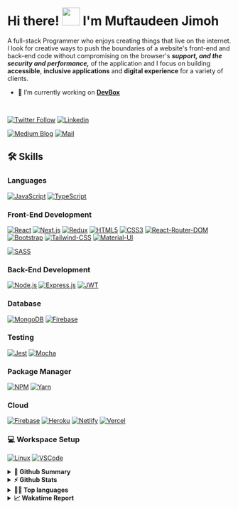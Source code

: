 # Hi there! <img src="https://media.tenor.com/Wx9IEmZZXSoAAAAi/hi.gif" width="40" height="40" /> I'm Muftaudeen Jimoh
 A full-stack Programmer who enjoys creating things that live on the internet. I look for creative ways to push the boundaries of a website's front-end and back-end code without compromising on the browser's ***support, and the security and performance,*** of the application and I focus on building **accessible**, **inclusive applications** and **digital experience** for a variety of clients. 



<!-- - 🔭 I’m currently working on **[Dee-M](https://github.com/Exclusiveideas/Dee-M)** -->
- 🌱 I’m currently working on **[DevBox](https://github.com/Exclusiveideas/DevBox)**
<br />

[![Twitter Follow](https://img.shields.io/twitter/follow/muftaujimoh01?color=%231DA1F2&logo=Twitter&style=for-the-badge)](https://twitter.com/@muftaujimoh01) 
[![Linkedin](https://img.shields.io/badge/LinkedIn-0077B5?style=for-the-badge&logo=linkedin&logoColor=white)](https://www.linkedin.com/in/muftau) 
<!-- [![Website](https://img.shields.io/badge/website-000000?style=for-the-badge&logo=WebMoney&logoColor=white)](https://exclusiveideas.vercel.app) 
[![Resume](https://camo.githubusercontent.com/1703529ec72a87cde0bb2cd12c4c6ecf9d939483be1faba6a31629e1e4d6e51b/68747470733a2f2f696d672e736869656c64732e696f2f62616467652f526573756d652d3432383546343f7374796c653d666f722d7468652d6261646765266c6f676f3d726561642d7468652d646f6373266c6f676f436f6c6f723d7768697465)](https://firebasestorage.googleapis.com/v0/b/exclusiveideas-c9470.appspot.com/o/gitHub_pictures%2FFullstack_resume.pdf?alt=media&token=d8c28e44-1398-49c7-9456-b0dc9d2bfaea) -->

[![Medium Blog](https://cdn.iconscout.com/icon/free/png-512/free-medium-10506615-8461542.png?f=webp&w=256)](https://medium.com/@muftaudeenjimoh)
[![Mail](https://cdn.iconscout.com/icon/free/png-512/free-gmail-2923657-2416660.png?f=webp&w=256)](mailto:muftau201@gmail.com)

## 🛠️ Skills

### Languages
[![JavaScript](https://img.shields.io/badge/JavaScript-323330?style=for-the-badge&logo=javascript&logoColor=F7DF1E)](https://github.com/Exclusiveideas)
[![TypeScript](https://img.shields.io/badge/TypeScript-007ACC?style=for-the-badge&logo=typescript&logoColor=white)](https://github.com/Exclusiveideas)

### Front-End Development
[![React](https://img.shields.io/badge/React-20232A?style=for-the-badge&logo=react&logoColor=61DAFB)](https://github.com/Exclusiveideas)
[![Next.js](https://img.shields.io/badge/next.js-000000?style=for-the-badge&logo=nextdotjs&logoColor=white)](https://github.com/Exclusiveideas)
[![Redux](https://img.shields.io/badge/Redux-593D88?style=for-the-badge&logo=redux&logoColor=white)](https://github.com/Exclusiveideas)
[![HTML5](https://img.shields.io/badge/HTML5-E34F26?style=for-the-badge&logo=html5&logoColor=white)](https://github.com/Exclusiveideas)
[![CSS3](https://img.shields.io/badge/CSS3-1572B6?style=for-the-badge&logo=css3&logoColor=white)](https://github.com/Exclusiveideas)
[![React-Router-DOM](https://img.shields.io/badge/React_Router-CA4245?style=for-the-badge&logo=react-router&logoColor=white)](https://github.com/Exclusiveideas)
[![Bootstrap](https://img.shields.io/badge/Bootstrap-563D7C?style=for-the-badge&logo=bootstrap&logoColor=white)](https://github.com/Exclusiveideas)
[![Tailwind-CSS](https://img.shields.io/badge/Tailwind_CSS-38B2AC?style=for-the-badge&logo=tailwind-css&logoColor=white)](https://github.com/Exclusiveideas)
[![Material-UI](https://img.shields.io/badge/Material%20UI-007FFF?style=for-the-badge&logo=mui&logoColor=white)](https://github.com/Exclusiveideas)
<!-- [![Chakra-UI](https://img.shields.io/badge/Chakra--UI-319795?style=for-the-badge&logo=chakra-ui&logoColor=white)](https://github.com/Exclusiveideas) -->
<!-- [![Ant-Design](https://img.shields.io/badge/Ant%20Design-1890FF?style=for-the-badge&logo=antdesign&logoColor=white)](https://github.com/Exclusiveideas) -->
<!--[![Font-Awesome](https://img.shields.io/badge/Font_Awesome-339AF0?style=for-the-badge&logo=fontawesome&logoColor=white)](https://github.com/Exclusiveideas) -->
[![SASS](https://img.shields.io/badge/Sass-CC6699?style=for-the-badge&logo=sass&logoColor=white)](https://github.com/Exclusiveideas)


### Back-End Development
[![Node.js](https://img.shields.io/badge/Node.js-339933?style=for-the-badge&logo=nodedotjs&logoColor=white)](https://github.com/Exclusiveideas)
[![Express.js](https://img.shields.io/badge/Express.js-000000?style=for-the-badge&logo=express&logoColor=white)](https://github.com/Exclusiveideas)
[![JWT](https://img.shields.io/badge/JWT-000000?style=for-the-badge&logo=JSON%20web%20tokens&logoColor=white)](https://github.com/Exclusiveideas)


### Database
[![MongoDB](https://img.shields.io/badge/MongoDB-4EA94B?style=for-the-badge&logo=mongodb&logoColor=white)](https://github.com/Exclusiveideas)
[![Firebase](https://img.shields.io/badge/firebase-ffca28?style=for-the-badge&logo=firebase&logoColor=black)](https://github.com/Exclusiveideas)

### Testing 
[![Jest](https://img.shields.io/badge/Jest-C21325?style=for-the-badge&logo=jest&logoColor=white)](https://github.com/Exclusiveideas)
[![Mocha](https://img.shields.io/badge/Mocha-8D6748?style=for-the-badge&logo=Mocha&logoColor=white)](https://github.com/Exclusiveideas)

### Package Manager
[![NPM](https://img.shields.io/badge/npm-CB3837?style=for-the-badge&logo=npm&logoColor=white)](https://github.com/Exclusiveideas)
[![Yarn](https://img.shields.io/badge/Yarn-2C8EBB?style=for-the-badge&logo=yarn&logoColor=white)](https://github.com/Exclusiveideas)

### Cloud
[![Firebase](https://img.shields.io/badge/firebase-ffca28?style=for-the-badge&logo=firebase&logoColor=black)](https://github.com/Exclusiveideas)
[![Heroku](https://img.shields.io/badge/Heroku-430098?style=for-the-badge&logo=heroku&logoColor=white)](https://github.com/Exclusiveideas)
[![Netlify](https://img.shields.io/badge/Netlify-00C7B7?style=for-the-badge&logo=netlify&logoColor=white)](https://github.com/Exclusiveideas)
[![Vercel](https://img.shields.io/badge/Vercel-000000?style=for-the-badge&logo=vercel&logoColor=white)](https://github.com/Exclusiveideas)

<!-- 
### Education
[![Coursera](https://img.shields.io/badge/Coursera-0056D2?style=for-the-badge&logo=Coursera&logoColor=white)](https://github.com/Exclusiveideas)
[![Khan Academy](https://img.shields.io/badge/Khan%20Academy-14BF96?style=for-the-badge&logo=Khan%20Academy&logoColor=white)](https://github.com/Exclusiveideas)
[![Udacity](https://img.shields.io/badge/Udacity-grey?style=for-the-badge&logo=udacity&logoColor=#5FCFEE)]() -->

### 💻 Workspace Setup
[![Linux](https://img.shields.io/badge/Linux-FCC624?style=for-the-badge&logo=linux&logoColor=black)]()
[![VSCode](https://img.shields.io/badge/VSCode-0078D4?style=for-the-badge&logo=visual%20studio%20code&logoColor=white)](https://github.com/Exclusiveideas)


<details>
  <summary><b>🚀 Github Summary</b></summary>
<a href="https://github.com/Exclusiveideas">
<img align="center" src="https://github-profile-summary-cards.vercel.app/api/cards/profile-details?username=Exclusiveideas&theme=tokyonight" />
</a>
</details>

<details>
  <summary><b>⚡ Github Stats</b></summary>
 <a href="https://github.com/Exclusiveideas">
  <img align="center" src="https://github-readme-stats.vercel.app/api?username=Exclusiveideas&hide=contribs,prs&show_icons=true&theme=tokyonight" />
</a> 
</details>

<details>
  <summary><b>👨‍💻 Top languages</b></summary>
  <p>Top Languages does not indicate my skill level or anything like that; it's a GitHub metric to determine which languages have the most code on GitHub.</p>
<a href="https://github.com/Exclusiveideas">
  <img align="center" src="https://github-readme-stats.vercel.app/api/top-langs/?username=Exclusiveideas&layout=compact&theme=tokyonight" />
</a>  
</details>

<!-- <details>
  <summary><b>📈 Trophy Stats</b></summary>
<a href="https://github.com/Exclusiveideas">
  <img align="center" src="https://github-profile-trophy.vercel.app/?username=Exclusiveideas" />
</a>
</details> -->
<!-- 
<details>
  <summary><b>📈 Streak Stats</b></summary>
<a href="https://github.com/Exclusiveideas">
  <img align="center" src="https://github-readme-streak-stats.herokuapp.com/?user=Exclusiveideas" />
</a>
</details> -->

 
<details>
  <summary><b>📈 Wakatime Report</b></summary>
<a href="https://github.com/Exclusiveideas">
  <img align="center" src="https://github-readme-stats.vercel.app/api/wakatime?username=Muftau&theme=tokyonight&layout=compact" />
</a>
</details>

<!--

- 👯 I’m looking to collaborate on ...
- 🤔 I’m looking for help with ...
- 💬 Ask me about ...
- 📫 How to reach me: ...
- ⚡ Fun fact: ...
-->
